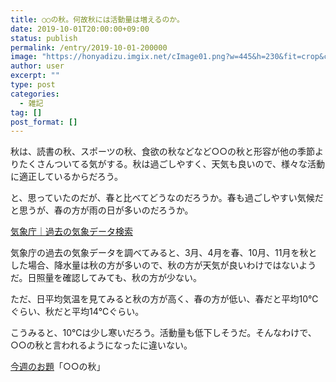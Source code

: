 ```yaml
---
title: ○○の秋。何故秋には活動量は増えるのか。
date: 2019-10-01T20:00:00+09:00
status: publish
permalink: /entry/2019-10-01-200000
image: "https://honyadizu.imgix.net/cImage01.png?w=445&h=230&fit=crop&crop=entropy"
author: user
excerpt: ""
type: post
categories:
  - 雑記
tag: []
post_format: []
---
```


秋は、読書の秋、スポーツの秋、食欲の秋などなど○○の秋と形容が他の季節よりたくさんついてる気がする。秋は過ごしやすく、天気も良いので、様々な活動に適正しているからだろう。

と、思っていたのだが、春と比べてどうなのだろうか。春も過ごしやすい気候だと思うが、春の方が雨の日が多いのだろうか。

[ 気象庁｜過去の気象データ検索 ](http://www.data.jma.go.jp/obd/stats/etrn/view/monthly_s3.php?prec_no=44&block_no=47662&year=&month=&day=&view= "気象庁｜過去の気象データ検索")

気象庁の過去の気象データを調べてみると、3月、4月を春、10月、11月を秋とした場合、降水量は秋の方が多いので、秋の方が天気が良いわけではないようだ。日照量を確認してみても、秋の方が少ない。

ただ、日平均気温を見てみると秋の方が高く、春の方が低い、春だと平均10℃ぐらい、秋だと平均14℃ぐらい。

こうみると、10℃は少し寒いだろう。活動量も低下しそうだ。そんなわけで、○○の秋と言われるようになったに違いない。

[今週のお題](http://blog.hatena.ne.jp/-/campaign/odai)「○○の秋」
